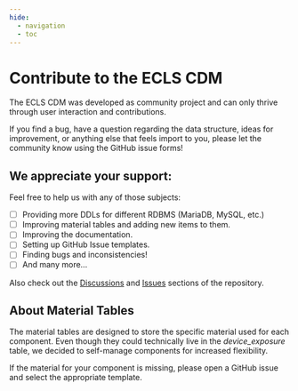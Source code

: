 ```yaml
---
hide:
  - navigation
  - toc
---
```


# Contribute to the ECLS CDM

The ECLS CDM was developed as community project and can only
thrive through user interaction and contributions.

If you find a bug, have a question regarding the data structure, ideas
for improvement, or anything else that feels import to you, please let
the community know using the GitHub issue forms!

## We appreciate your support:

Feel free to help us with any of those subjects:

- [ ] Providing more DDLs for different RDBMS (MariaDB, MySQL, etc.)
- [ ] Improving material tables and adding new items to them.
- [ ] Improving the documentation.
- [ ] Setting up GitHub Issue templates.
- [ ] Finding bugs and inconsistencies!
- [ ] And many more...

Also check out the [Discussions](https://github.com/ecls-cdm/cdm/discussions)
and [Issues](https://github.com/ecls-cdm/cdm/issues) sections of the repository.

## About Material Tables

The material tables are designed to store the specific material used
for each component. Even though they could technically live in the
_device_exposure_ table, we decided to self-manage components for
increased flexibility.

If the material for your component is missing, please
open a GitHub issue and select the appropriate template.
